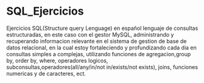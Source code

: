 # SQL_Ejercicios
Ejercicios SQL(Structure query Lenguage) en español lenguaje de consultas estructuradas, en este caso con el gestor MySQL, administrando y recuperando informacion relevante en el sistema de gestion de base de datos relacional, en la cual estoy fortaleciendo y profundizando cada dia en consultas simples a complejas, utilizando funciones de agregacion,group by, order by, where, operadores logicos, subconsultas,operadores(all/any/in/not in/exists/not exists), joins, funciones numericas y de caracteres, ect.


